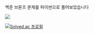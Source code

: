 백준 브론즈 문제를 파이썬으로 풀어보았습니다

<img src="https://img.shields.io/badge/Python-3776AB?style=for-the-badge&logo=Python&logoColor=white">

[![Solved.ac
프로필](http://mazassumnida.wtf/api/v2/generate_badge?boj={handle})](https://solved.ac/{handle})
